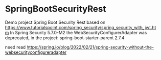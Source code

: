 # SpringBootSecurityRest
Demo project Spring Boot Security Rest
based on
https://www.tutorialspoint.com/spring_security/spring_security_with_jwt.htm
In Spring Security 5.7.0-M2 the WebSecurityConfigurerAdapter was deprecated, in the project:
	<artifactId>spring-boot-starter-parent</artifactId>
  <version>2.7.4</version>

need read https://spring.io/blog/2022/02/21/spring-security-without-the-websecurityconfigureradapter
